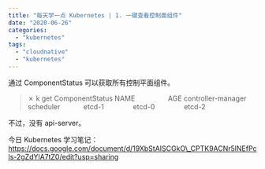```yaml
---
title: "每天学一点 Kubernetes | 1. 一键查看控制面组件"
date: "2020-06-26"
categories: 
  - "kubernetes"
tags: 
  - "cloudnative"
  - "kubernetes"
---
```


通过 ComponentStatus 可以获取所有控制平面组件。

> ✗ k get ComponentStatus NAME                 AGE controller-manager   <unknown> scheduler            <unknown> etcd-1               <unknown> etcd-0               <unknown> etcd-2               <unknown>

不过，没有 api-server。

今日 Kubernetes 学习笔记：https://docs.google.com/document/d/19XbStAISCGkO\_CPTK9ACNr5lNEfPcls-2gZdYlA7tZ0/edit?usp=sharing
